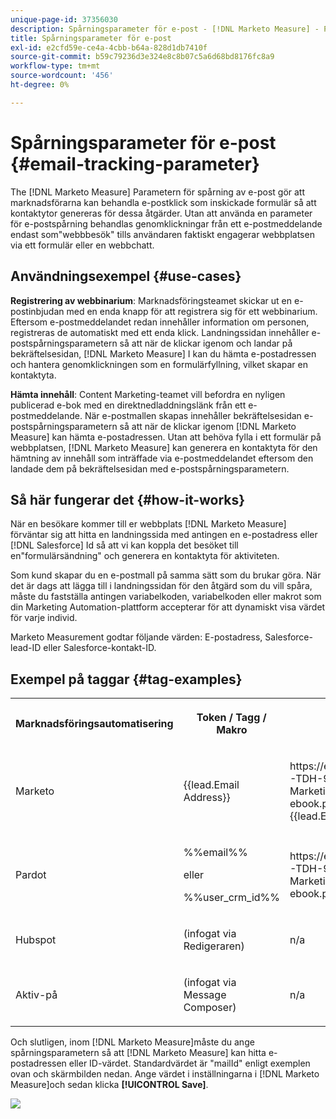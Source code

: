```yaml
---
unique-page-id: 37356030
description: Spårningsparameter för e-post - [!DNL Marketo Measure] - Produktdokumentation
title: Spårningsparameter för e-post
exl-id: e2cfd59e-ce4a-4cbb-b64a-828d1db7410f
source-git-commit: b59c79236d3e324e8c8b07c5a6d68bd8176fc8a9
workflow-type: tm+mt
source-wordcount: '456'
ht-degree: 0%

---
```


# Spårningsparameter för e-post {#email-tracking-parameter}

The [!DNL Marketo Measure] Parametern för spårning av e-post gör att marknadsförarna kan behandla e-postklick som inskickade formulär så att kontaktytor genereras för dessa åtgärder. Utan att använda en parameter för e-postspårning behandlas genomklickningar från ett e-postmeddelande endast som&quot;webbbesök&quot; tills användaren faktiskt engagerar webbplatsen via ett formulär eller en webbchatt.

## Användningsexempel  {#use-cases}

**Registrering av webbinarium**: Marknadsföringsteamet skickar ut en e-postinbjudan med en enda knapp för att registrera sig för ett webbinarium. Eftersom e-postmeddelandet redan innehåller information om personen, registreras de automatiskt med ett enda klick. Landningssidan innehåller e-postspårningsparametern så att när de klickar igenom och landar på bekräftelsesidan, [!DNL Marketo Measure] I kan du hämta e-postadressen och hantera genomklickningen som en formulärfyllning, vilket skapar en kontaktyta.

**Hämta innehåll**: Content Marketing-teamet vill befordra en nyligen publicerad e-bok med en direktnedladdningslänk från ett e-postmeddelande. När e-postmallen skapas innehåller bekräftelsesidan e-postspårningsparametern så att när de klickar igenom [!DNL Marketo Measure] kan hämta e-postadressen. Utan att behöva fylla i ett formulär på webbplatsen, [!DNL Marketo Measure] kan generera en kontaktyta för den hämtning av innehåll som inträffade via e-postmeddelandet eftersom den landade dem på bekräftelsesidan med e-postspårningsparametern.

## Så här fungerar det {#how-it-works}

När en besökare kommer till er webbplats [!DNL Marketo Measure] förväntar sig att hitta en landningssida med antingen en e-postadress eller [!DNL Salesforce] Id så att vi kan koppla det besöket till en&quot;formulärsändning&quot; och generera en kontaktyta för aktiviteten.

Som kund skapar du en e-postmall på samma sätt som du brukar göra. När det är dags att lägga till i landningssidan för den åtgärd som du vill spåra, måste du fastställa antingen variabelkoden, variabelkoden eller makrot som din Marketing Automation-plattform accepterar för att dynamiskt visa värdet för varje individ.

Marketo Measurement godtar följande värden: E-postadress, Salesforce-lead-ID eller Salesforce-kontakt-ID.

## Exempel på taggar {#tag-examples}

<table> 
 <colgroup> 
  <col> 
  <col> 
  <col> 
  <col> 
 </colgroup> 
 <tbody> 
  <tr> 
   <th><p>Marknadsföringsautomatisering</p></th> 
   <th><p>Token / Tagg / Makro </p></th> 
   <th><p>Exempel</p></th> 
   <th><p>Stödmaterial</p></th> 
  </tr> 
  <tr> 
   <td><p>Marketo</p></td> 
   <td><p>{{lead.Email Address}} </p></td> 
   <td><p>https://engage.marketo.com/rs/460-TDH-945/images/BZ-B2B-Marketing-Attribution-101-ebook.pdf?mailId={{lead.EmailAddress}}</p></td> 
   <td><p>https://docs.marketo.com/display/public/DOCS/Tokens+Overview#TokensOverview-PersonTokens</p></td> 
  </tr> 
  <tr> 
   <td><p>Pardot</p></td> 
   <td><p>%%email%% </p><p>eller</p><p>%%user_crm_id%%</p></td> 
   <td><p>https://engage.marketo.com/rs/460-TDH-945/images/BZ-B2B-Marketing-Attribution-101-ebook.pdf?mailId=%%email%%</p></td> 
   <td><p>https://help.salesforce.com/articleView?id=pardot_variable_tags_reference.htm&amp;type=5</p></td> 
  </tr> 
  <tr> 
   <td><p>Hubspot</p></td> 
   <td><p>(infogat via Redigeraren)</p></td> 
   <td><p>n/a</p></td> 
   <td><p>https://knowledge.hubspot.com/cos-general/how-to-use-personalization-with-your-content</p></td> 
  </tr> 
  <tr> 
   <td><p>Aktiv-på</p></td> 
   <td><p>(infogat via Message Composer)</p></td> 
   <td><p>n/a</p></td> 
   <td><p>https://connect.act-on.com/hc/en-us/articles/360033436074-How-to-Personalize-Email-Content-with-CRM-Data</p></td> 
  </tr> 
 </tbody> 
</table>

Och slutligen, inom [!DNL Marketo Measure]måste du ange spårningsparametern så att [!DNL Marketo Measure] kan hitta e-postadressen eller ID-värdet. Standardvärdet är &quot;mailId&quot; enligt exemplen ovan och skärmbilden nedan. Ange värdet i inställningarna i [!DNL Marketo Measure]och sedan klicka **[!UICONTROL Save]**.

![](assets/one.png)
